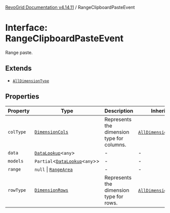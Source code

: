 [RevoGrid Documentation v4.14.11](README.md) / RangeClipboardPasteEvent

# Interface: RangeClipboardPasteEvent

Range paste.

## Extends

- [`AllDimensionType`](Interface.AllDimensionType.md)

## Properties

| Property | Type | Description | Inherited from | Defined in |
| ------ | ------ | ------ | ------ | ------ |
| `colType` | [`DimensionCols`](TypeAlias.DimensionCols.md) | Represents the dimension type for columns. | [`AllDimensionType`](Interface.AllDimensionType.md).`colType` | [src/types/interfaces.ts:770](https://github.com/revolist/revogrid/blob/8390153a63782c6f2a806fb42e5983525eb9dc87/src/types/interfaces.ts#L770) |
| `data` | [`DataLookup`](TypeAlias.DataLookup.md)\<`any`\> | - | - | [src/types/interfaces.ts:832](https://github.com/revolist/revogrid/blob/8390153a63782c6f2a806fb42e5983525eb9dc87/src/types/interfaces.ts#L832) |
| `models` | `Partial`\<[`DataLookup`](TypeAlias.DataLookup.md)\<`any`\>\> | - | - | [src/types/interfaces.ts:833](https://github.com/revolist/revogrid/blob/8390153a63782c6f2a806fb42e5983525eb9dc87/src/types/interfaces.ts#L833) |
| `range` | `null` \| [`RangeArea`](TypeAlias.RangeArea.md) | - | - | [src/types/interfaces.ts:834](https://github.com/revolist/revogrid/blob/8390153a63782c6f2a806fb42e5983525eb9dc87/src/types/interfaces.ts#L834) |
| `rowType` | [`DimensionRows`](TypeAlias.DimensionRows.md) | Represents the dimension type for rows. | [`AllDimensionType`](Interface.AllDimensionType.md).`rowType` | [src/types/interfaces.ts:765](https://github.com/revolist/revogrid/blob/8390153a63782c6f2a806fb42e5983525eb9dc87/src/types/interfaces.ts#L765) |
